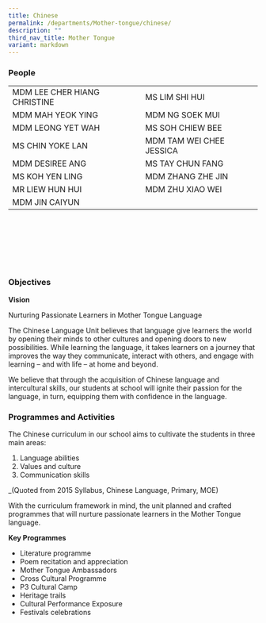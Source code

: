 ```yaml
---
title: Chinese
permalink: /departments/Mother-tongue/chinese/
description: ""
third_nav_title: Mother Tongue
variant: markdown
---
```

### People
         
<table height="363" width="450">
  <tbody>
    <tr>
      <td>MDM  LEE CHER HIANG CHRISTINE</td>
      <td>MS LIM  SHI HUI</td>
    </tr>
    <tr>
      <td>MDM  MAH YEOK YING</td>
      <td>MDM NG  SOEK MUI</td>
    </tr>
    <tr>
      <td>MDM  LEONG YET WAH</td>
      <td>MS SOH  CHIEW BEE</td>
    </tr>
    <tr>
      <td>MS  CHIN YOKE LAN</td>
      <td>MDM  TAM WEI CHEE JESSICA</td>
    </tr>
    <tr>
      <td>MDM  DESIREE ANG</td>
      <td>MS TAY CHUN FANG</td>
    </tr>
    <tr>
      <td>MS KOH  YEN LING</td>
      <td>MDM  ZHANG ZHE JIN</td>
    </tr>
    <tr>
      <td>MR  LIEW HUN HUI</td>
      <td>MDM  ZHU XIAO WEI</td>
    </tr>
		<tr>
      <td>MDM JIN CAIYUN</td>
      <td></td>
    </tr>
  </tbody>
</table>

### Objectives
**Vision**

Nurturing Passionate Learners in Mother Tongue Language

The Chinese Language Unit believes that language give learners the world by opening their minds to other cultures and opening doors to new possibilities. While learning the language, it takes learners on a journey that improves the way they communicate, interact with others, and engage with learning – and with life – at home and beyond.

We believe that through the acquisition of Chinese language and intercultural skills, our students at school will ignite their passion for the language, in turn, equipping them with confidence in the language. 

### Programmes and Activities

The Chinese curriculum in our school aims to cultivate the students in three main areas:

1. Language abilities
2. Values and culture
3. Communication skills

_(Quoted from 2015 Syllabus, Chinese Language, Primary, MOE)

With the curriculum framework in mind, the unit planned and crafted programmes that will nurture passionate learners in the Mother Tongue language.

**Key Programmes**

* Literature programme
* Poem recitation and appreciation
* Mother Tongue Ambassadors
* Cross Cultural Programme
* P3 Cultural Camp
* Heritage trails 
* Cultural Performance Exposure
* Festivals celebrations